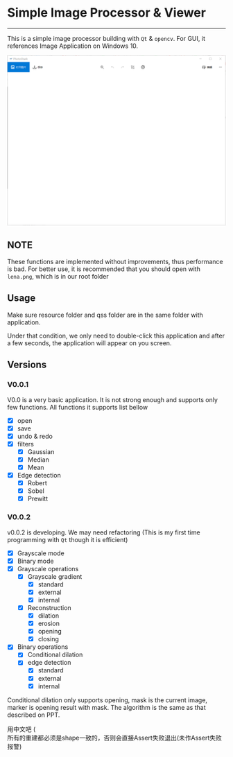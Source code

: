 # Simple Image Processor & Viewer

------------------------ 

This is a simple image processor building with `Qt` & `opencv`. For GUI, it references Image Application on Windows 10.

![](./readme_imgs/app.png)

## NOTE
These functions are implemented without improvements, thus performance is bad. For better use, it is recommended that you
should open with `lena.png`, which is in our root folder

## Usage
Make sure resource folder and qss folder are in the same folder with application.

Under that condition, we only need to double-click this application and after a few seconds, the application will
appear on you screen.

## Versions
### V0.0.1
V0.0 is a very basic application. It is not strong enough and supports only few functions. All functions it 
supports list bellow

- [x] open
- [x] save
- [x] undo & redo
- [x] filters
    - [x] Gaussian
    - [x] Median
    - [x] Mean
- [x] Edge detection
    - [x] Robert
    - [x] Sobel
    - [x] Prewitt
   
### V0.0.2
v0.0.2 is developing.
We may need refactoring (This is my first time programming with `Qt` though it is efficient)

- [x] Grayscale mode
- [x] Binary mode
- [x] Grayscale operations
    - [x] Grayscale gradient
        - [x] standard
        - [x] external
        - [x] internal
    - [x] Reconstruction
        - [x] dilation
        - [x] erosion
        - [x] opening
        - [x] closing
- [x] Binary operations
    - [x] Conditional dilation
    - [x] edge detection
        - [x] standard
        - [x] external
        - [x] internal
        
Conditional dilation only supports opening, mask is the current image, marker is opening result with mask. The algorithm is the 
same as that described on PPT.

用中文吧 ( <br/>
所有的重建都必须是shape一致的，否则会直接Assert失败退出(未作Assert失败报警)